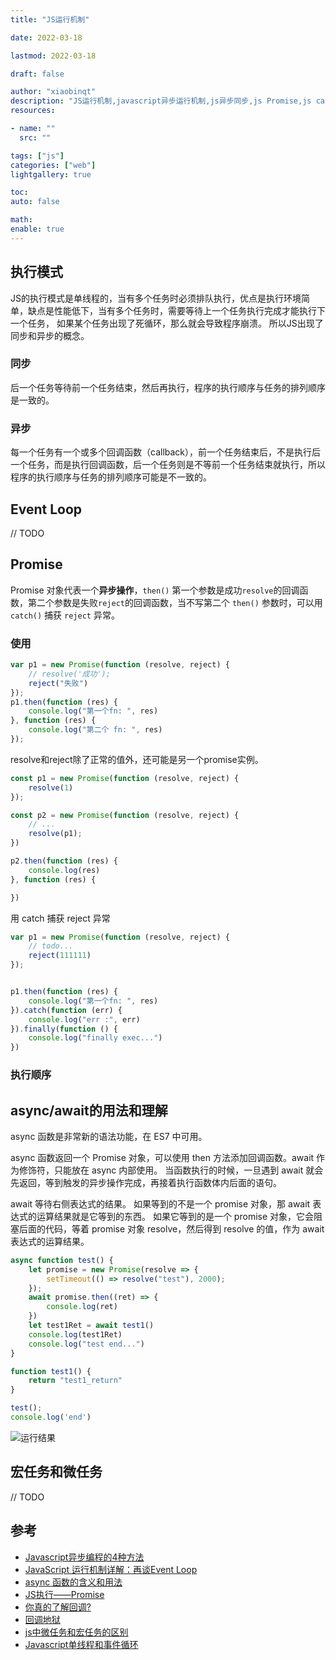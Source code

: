 ```yaml
---
title: "JS运行机制"

date: 2022-03-18

lastmod: 2022-03-18

draft: false

author: "xiaobinqt"
description: "JS运行机制,javascript异步运行机制,js异步同步,js Promise,js catch reject,js执行顺讯,async/await,js微任务和宏任务"
resources:

- name: ""
  src: ""

tags: ["js"]
categories: ["web"]
lightgallery: true

toc:
auto: false

math:
enable: true
---
```


## 执行模式

JS的执行模式是单线程的，当有多个任务时必须排队执行，优点是执行环境简单，缺点是性能低下，当有多个任务时，需要等待上一个任务执行完成才能执行下一个任务， 如果某个任务出现了死循环，那么就会导致程序崩溃。 所以JS出现了同步和异步的概念。

### 同步

后一个任务等待前一个任务结束，然后再执行，程序的执行顺序与任务的排列顺序是一致的。

### 异步

每一个任务有一个或多个回调函数（callback），前一个任务结束后，不是执行后一个任务，而是执行回调函数，后一个任务则是不等前一个任务结束就执行，所以程序的执行顺序与任务的排列顺序可能是不一致的。

## Event Loop

// TODO

## Promise

Promise 对象代表一个**异步操作**，`then()` 第一个参数是成功`resolve`的回调函数，第二个参数是失败`reject`的回调函数，当不写第二个
`then()` 参数时，可以用 `catch()` 捕获 `reject` 异常。

### 使用

```javascript
var p1 = new Promise(function (resolve, reject) {
    // resolve('成功');
    reject("失败")
});
p1.then(function (res) {
    console.log("第一个fn: ", res)
}, function (res) {
    console.log("第二个 fn: ", res)
});
```

resolve和reject除了正常的值外，还可能是另一个promise实例。

```javascript
const p1 = new Promise(function (resolve, reject) {
    resolve(1)
});

const p2 = new Promise(function (resolve, reject) {
    // ...
    resolve(p1);
})

p2.then(function (res) {
    console.log(res)
}, function (res) {

})
```

用 catch 捕获 reject 异常

```javascript
var p1 = new Promise(function (resolve, reject) {
    // todo...
    reject(111111)
});


p1.then(function (res) {
    console.log("第一个fn: ", res)
}).catch(function (err) {
    console.log("err :", err)
}).finally(function () {
    console.log("finally exec...")
})
```

### 执行顺序

## async/await的用法和理解

async 函数是非常新的语法功能，在 ES7 中可用。

async 函数返回一个 Promise 对象，可以使用 then 方法添加回调函数。await 作为修饰符，只能放在 async 内部使用。 当函数执行的时候，一旦遇到 await
就会先返回，等到触发的异步操作完成，再接着执行函数体内后面的语句。

await 等待右侧表达式的结果。 如果等到的不是一个 promise 对象，那 await 表达式的运算结果就是它等到的东西。 如果它等到的是一个 promise 对象，它会阻塞后面的代码，等着 promise 对象
resolve，然后得到 resolve 的值，作为 await 表达式的运算结果。

```javascript
async function test() {
    let promise = new Promise(resolve => {
        setTimeout(() => resolve("test"), 2000);
    });
    await promise.then((ret) => {
        console.log(ret)
    })
    let test1Ret = await test1()
    console.log(test1Ret)
    console.log("test end...")
}

function test1() {
    return "test1_return"
}

test();
console.log('end')
```

![运行结果](https://cdn.xiaobinqt.cn/xiaobinqt.io/20220321/370858b72be740ddabd37996d1ada207.png?imageView2/0/interlace/1/q/50|imageslim ' ')

## 宏任务和微任务

// TODO

## 参考

+ [Javascript异步编程的4种方法](http://www.ruanyifeng.com/blog/2012/12/asynchronous%EF%BC%BFjavascript.html)
+ [JavaScript 运行机制详解：再谈Event Loop](https://www.ruanyifeng.com/blog/2014/10/event-loop.html)
+ [async 函数的含义和用法](http://www.ruanyifeng.com/blog/2015/05/async.html)
+ [JS执行——Promise](https://www.jianshu.com/p/b16e7c9e1f9f)
+ [你真的了解回调?](https://mp.weixin.qq.com/s?__biz=MzI4OTc3NDgzNQ==&mid=2247484695&idx=1&sn=57b4e00a6929784ae9c5026cc71f46ef)
+ [回调地狱](https://mp.weixin.qq.com/s?__biz=MzI4OTc3NDgzNQ==&mid=2247484700&idx=1&sn=0a840596519263dd8baa1e4a0f265151)
+ [js中微任务和宏任务的区别](https://blog.csdn.net/namechenfl/article/details/99623700)
+ [Javascript单线程和事件循环](https://www.jb51.net/article/250696.htm)